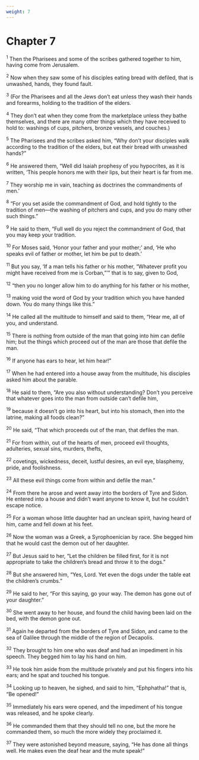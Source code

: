 ```yaml
---
weight: 7
---
```


# Chapter 7

<sup>1</sup> Then the Pharisees and some of the scribes gathered together to him, having come from Jerusalem. 

<sup>2</sup> Now when they saw some of his disciples eating bread with defiled, that is unwashed, hands, they found fault. 

<sup>3</sup> (For the Pharisees and all the Jews don’t eat unless they wash their hands and forearms, holding to the tradition of the elders. 

<sup>4</sup> They don’t eat when they come from the marketplace unless they bathe themselves, and there are many other things which they have received to hold to: washings of cups, pitchers, bronze vessels, and couches.) 

<sup>5</sup> The Pharisees and the scribes asked him, “Why don’t your disciples walk according to the tradition of the elders, but eat their bread with unwashed hands?” 

<sup>6</sup> He answered them, “Well did Isaiah prophesy of you hypocrites, as it is written, ‘This people honors me with their lips, but their heart is far from me. 

<sup>7</sup> They worship me in vain, teaching as doctrines the commandments of men.’ 

<sup>8</sup> “For you set aside the commandment of God, and hold tightly to the tradition of men—the washing of pitchers and cups, and you do many other such things.” 

<sup>9</sup> He said to them, “Full well do you reject the commandment of God, that you may keep your tradition. 

<sup>10</sup> For Moses said, ‘Honor your father and your mother;’ and, ‘He who speaks evil of father or mother, let him be put to death.’ 

<sup>11</sup> But you say, ‘If a man tells his father or his mother, “Whatever profit you might have received from me is Corban,”’” that is to say, given to God, 

<sup>12</sup> “then you no longer allow him to do anything for his father or his mother, 

<sup>13</sup> making void the word of God by your tradition which you have handed down. You do many things like this.” 

<sup>14</sup> He called all the multitude to himself and said to them, “Hear me, all of you, and understand. 

<sup>15</sup> There is nothing from outside of the man that going into him can defile him; but the things which proceed out of the man are those that defile the man. 

<sup>16</sup> If anyone has ears to hear, let him hear!” 

<sup>17</sup> When he had entered into a house away from the multitude, his disciples asked him about the parable. 

<sup>18</sup> He said to them, “Are you also without understanding? Don’t you perceive that whatever goes into the man from outside can’t defile him, 

<sup>19</sup> because it doesn’t go into his heart, but into his stomach, then into the latrine, making all foods clean?” 

<sup>20</sup> He said, “That which proceeds out of the man, that defiles the man. 

<sup>21</sup> For from within, out of the hearts of men, proceed evil thoughts, adulteries, sexual sins, murders, thefts, 

<sup>22</sup> covetings, wickedness, deceit, lustful desires, an evil eye, blasphemy, pride, and foolishness. 

<sup>23</sup> All these evil things come from within and defile the man.” 

<sup>24</sup> From there he arose and went away into the borders of Tyre and Sidon. He entered into a house and didn’t want anyone to know it, but he couldn’t escape notice. 

<sup>25</sup> For a woman whose little daughter had an unclean spirit, having heard of him, came and fell down at his feet. 

<sup>26</sup> Now the woman was a Greek, a Syrophoenician by race. She begged him that he would cast the demon out of her daughter. 

<sup>27</sup> But Jesus said to her, “Let the children be filled first, for it is not appropriate to take the children’s bread and throw it to the dogs.” 

<sup>28</sup> But she answered him, “Yes, Lord. Yet even the dogs under the table eat the children’s crumbs.” 

<sup>29</sup> He said to her, “For this saying, go your way. The demon has gone out of your daughter.” 

<sup>30</sup> She went away to her house, and found the child having been laid on the bed, with the demon gone out. 

<sup>31</sup> Again he departed from the borders of Tyre and Sidon, and came to the sea of Galilee through the middle of the region of Decapolis. 

<sup>32</sup> They brought to him one who was deaf and had an impediment in his speech. They begged him to lay his hand on him. 

<sup>33</sup> He took him aside from the multitude privately and put his fingers into his ears; and he spat and touched his tongue. 

<sup>34</sup> Looking up to heaven, he sighed, and said to him, “Ephphatha!” that is, “Be opened!” 

<sup>35</sup> Immediately his ears were opened, and the impediment of his tongue was released, and he spoke clearly. 

<sup>36</sup> He commanded them that they should tell no one, but the more he commanded them, so much the more widely they proclaimed it. 

<sup>37</sup> They were astonished beyond measure, saying, “He has done all things well. He makes even the deaf hear and the mute speak!” 


